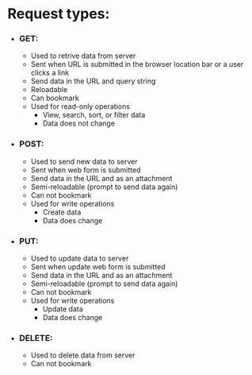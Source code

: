 # Request types:

- ### GET:
    - Used to retrive data from server
    - Sent when URL is submitted in the browser location bar or a user clicks a link
    - Send data in the URL and query string
    - Reloadable
    - Can bookmark
    - Used for read-only operations
        - View, search, sort, or filter data
        - Data does not change
- ### POST:
    - Used to send new data to server
    - Sent when web form is submitted
    - Send data in the URL and as an attachment
    - Semi-reloadable (prompt to send data again)
    - Can not bookmark
    - Used for write operations
        - Create data
        - Data does change
- ### PUT:
    - Used to update data to server
    - Sent when update web form is submitted
    - Send data in the URL and as an attachment
    - Semi-reloadable (prompt to send data again)
    - Can not bookmark
    - Used for write operations
        - Update data
        - Data does change
- ### DELETE:
    - Used to delete data from server
    - Can not bookmark